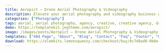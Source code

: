 ```yaml
---
title: Aeropict – Drone Aerial Photography & Videography
description: Elevate your aerial photography and videography business with "Aeropict" - the free Elementor Template Kit designed for Drone Aerial Photography & Videography. Effortlessly create a captivating website that showcases the artistry of your work. Seamlessly integrated with Elementor, designing becomes a breeze. Highlight your portfolio, services, and expertise, captivating visitors with stunning visuals. With the "Aeropict" Elementor Template Kit, create a digital platform that soars above the competition and captures the essence of breathtaking perspectives.
categories: ["Photography"]
tags: aerial, aerial photography, agency, creative, creative agency, drone, filmmaker, photography, quadcopter, service, surveillance, technology, video, videographer
demo: https://templatekit.jegtheme.com/aeropict/
image: /images/posts/Aeropict – Drone Aerial Photography & Videography.jpeg
templates: ["404 Page", "About", "Blog", "Contact", "Faq", "Footer", "Global", "Header", "Home", "Metform Booking", "Metform Contact", "Metform Team", "Offcanvas", "Pricing", "Project Detail", "Project", "Single Post", "Team"]
download: https://elemkits.lemonsqueezy.com/checkout/buy/8c7d8ad0-0b8e-4e86-93cc-b7b2cc53ad9c
---
```

